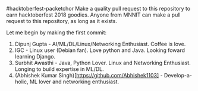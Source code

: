 #hacktoberfest-packetchor
Make a quality pull request to this repository to earn hacktoberfest 2018 goodies.
Anyone from MNNIT can make a pull request to this repository, as long as it exists.

Let me begin by making the first commit:


1. Dipunj Gupta - AI/ML/DL/Linux/Networking Enthusiast. Coffee is love.
2. IGC - Linux user (Debian fan). Love python and Java. Looking foward learning Django.
3. Surbhit Awasthi - Java, Python Lover. Linux and Networking Enthusiast. Longing to build expertise in ML/DL.
4. (Abhishek Kumar Singh)[https://github.com/Abhishek1103] - Develop-a-holic, ML lover and networking enthusiast.